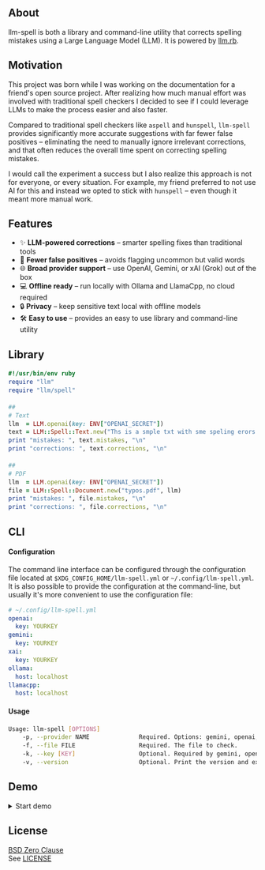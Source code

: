 ## About

llm-spell is both a library and command-line utility that
corrects spelling mistakes using a Large Language Model (LLM).
It is powered by [llm.rb](https://github.com/llmrb/llm).

## Motivation

This project was born while I was working on the documentation
for a friend's open source project. After realizing how much
manual effort was involved with traditional spell checkers I
decided to see if I could leverage LLMs to make the process
easier and also faster.

Compared to traditional spell checkers like `aspell` and `hunspell`,
`llm-spell` provides significantly more accurate suggestions with
far fewer false positives &ndash; eliminating the need to manually
ignore irrelevant corrections, and that often reduces the overall
time spent on correcting spelling mistakes.

I would call the experiment a success but I also realize this
approach is not for everyone, or every situation. For example,
my friend preferred to not use AI for this and instead we opted
to stick with `hunspell` &ndash; even though it meant more
manual work.

## Features

- ✨ **LLM-powered corrections** – smarter spelling fixes than traditional tools
- 🤖 **Fewer false positives** – avoids flagging uncommon but valid words
- 🌐 **Broad provider support** – use OpenAI, Gemini, or xAI (Grok) out of the box
- 💻 **Offline ready** – run locally with Ollama and LlamaCpp, no cloud required
- 🔒 **Privacy** – keep sensitive text local with offline models
- 🛠️ **Easy to use** – provides an easy to use library and command-line utility

## Library

```ruby
#!/usr/bin/env ruby
require "llm"
require "llm/spell"

##
# Text
llm  = LLM.openai(key: ENV["OPENAI_SECRET"])
text = LLM::Spell::Text.new("Ths is a smple txt with sme speling erors.", llm)
print "mistakes: ", text.mistakes, "\n"
print "corrections: ", text.corrections, "\n"

##
# PDF
llm  = LLM.openai(key: ENV["OPENAI_SECRET"])
file = LLM::Spell::Document.new("typos.pdf", llm)
print "mistakes: ", file.mistakes, "\n"
print "corrections: ", file.corrections, "\n"
```

## CLI

#### Configuration

The command line interface can be configured through the configuration file
located at `$XDG_CONFIG_HOME/llm-spell.yml` or `~/.config/llm-spell.yml`. It
is also possible to provide the configuration at the command-line, but usually
it's more convenient to use the configuration file:

```yaml
# ~/.config/llm-spell.yml
openai:
  key: YOURKEY
gemini:
  key: YOURKEY
xai:
  key: YOURKEY
ollama:
  host: localhost
llamacpp:
  host: localhost
```

#### Usage

```sh
Usage: llm-spell [OPTIONS]
    -p, --provider NAME              Required. Options: gemini, openai, xai, ollama or llamacpp.
    -f, --file FILE                  Required. The file to check.
    -k, --key [KEY]                  Optional. Required by gemini, openai, and xai.
    -v, --version                    Optional. Print the version and exit.
```

## Demo

<details>
  <summary>Start demo</summary>
  <img src="share/llm-spell/demo.gif" alt="Demo of llm-spell in action" />
</details>

## License

[BSD Zero Clause](https://choosealicense.com/licenses/0bsd/)
<br>
See [LICENSE](./LICENSE)

